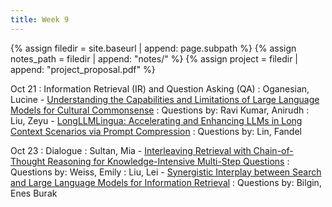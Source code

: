 ```yaml
---
title: Week 9
---
```



{% assign filedir = site.baseurl | append: page.subpath %} 
{% assign notes_path = filedir | append: "notes/" %} 
{% assign project = filedir | append: "project_proposal.pdf" %}

<!--  
Instructions:

INDENTATION COUNTS

Each day should be formatted exactly as follows

Date
: Lessons Covered
  : Reading List
    : In Class Presentations
: **Assignment/Announcement**{: .label}


To add a hyperlink for readings, do it as follows
  : [Example Paper](http://linktopaper.edu)

To make the hyperlink open in a new tab by default
  : [Example Paper](http://linktopaper.edu){:target=_"blank"}

The announcement can be made red for due dates as follows
: **Assignment Due**{: .label .label-red }
10/21: IR and QA
10/23: Dialogue
-->

Oct 21
: Information Retrieval (IR) and Question Asking (QA)
  : Oganesian, Lucine - [Understanding the Capabilities and Limitations of Large Language Models for Cultural Commonsense](https://arxiv.org/pdf/2405.04655)
  : Questions by: Ravi Kumar, Anirudh
  : Liu, Zeyu - [LongLLMLingua: Accelerating and Enhancing LLMs in Long Context Scenarios via Prompt Compression](nan)
  : Questions by: Lin, Fandel

<!-- : [RLHF]({{site.baseurl}}assets/files/rlhf_justin.pdf) (Guest Lecture by Justin Cho)
  : [RLHF - Chip Huyen](https://huyenchip.com/2023/05/02/rlhf.html#phase_2_sft)
  : [Illustrating Reinforcement Learning from Human Feedback (RLHF)](https://huggingface.co/blog/rlhf)
    : Xinyue - [Beyond prompting: Making Pre-trained Language Models Better Zero-shot Learners by Clustering Representations](https://aclanthology.org/2022.emnlp-main.587)
    : Questions by: Sina
    : Suhaib - [Interpreting Language Models with Contrastive Explanations](https://aclanthology.org/2022.emnlp-main.14)
    : Questions by: Yiming -->
  
Oct 23
: Dialogue
  : Sultan, Mia - [Interleaving Retrieval with Chain-of-Thought Reasoning for Knowledge-Intensive Multi-Step Questions](https://arxiv.org/pdf/2212.10509)
  : Questions by: Weiss, Emily
  : Liu, Lei - [Synergistic Interplay between Search and Large Language Models for Information Retrieval](https://aclanthology.org/2024.acl-long.517/)
  : Questions by: Bilgin, Enes Burak
